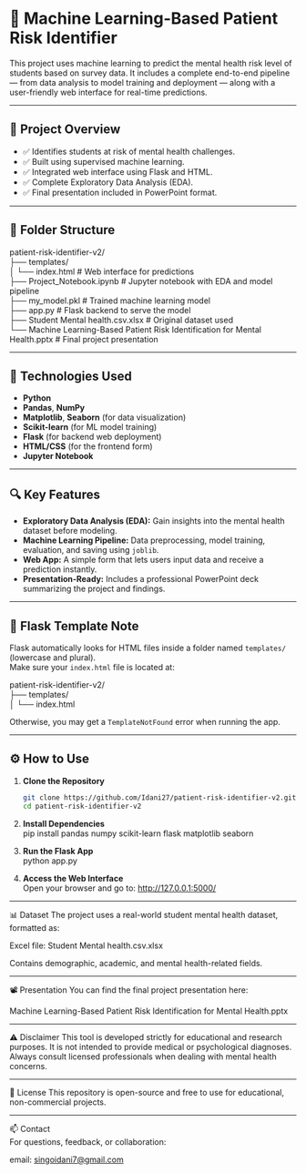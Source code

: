 # 🧠 Machine Learning-Based Patient Risk Identifier

This project uses machine learning to predict the mental health risk level of students based on survey data. It includes a complete end-to-end pipeline — from data analysis to model training and deployment — along with a user-friendly web interface for real-time predictions.

---

## 📌 Project Overview

- ✅ Identifies students at risk of mental health challenges.
- ✅ Built using supervised machine learning.
- ✅ Integrated web interface using Flask and HTML.
- ✅ Complete Exploratory Data Analysis (EDA).
- ✅ Final presentation included in PowerPoint format.

---

## 📁 Folder Structure
patient-risk-identifier-v2/  
├── templates/  
│   └── index.html # Web interface for predictions  
├── Project_Notebook.ipynb # Jupyter notebook with EDA and model pipeline  
├── my_model.pkl # Trained machine learning model  
├── app.py # Flask backend to serve the model  
├── Student Mental health.csv.xlsx # Original dataset used  
└── Machine Learning-Based Patient Risk Identification for Mental Health.pptx # Final project presentation

---

## 🧪 Technologies Used

- **Python**
- **Pandas**, **NumPy**
- **Matplotlib**, **Seaborn** (for data visualization)
- **Scikit-learn** (for ML model training)
- **Flask** (for backend web deployment)
- **HTML/CSS** (for the frontend form)
- **Jupyter Notebook**

---

## 🔍 Key Features

- **Exploratory Data Analysis (EDA):** Gain insights into the mental health dataset before modeling.
- **Machine Learning Pipeline:** Data preprocessing, model training, evaluation, and saving using `joblib`.
- **Web App:** A simple form that lets users input data and receive a prediction instantly.
- **Presentation-Ready:** Includes a professional PowerPoint deck summarizing the project and findings.

---

## 📁 Flask Template Note

Flask automatically looks for HTML files inside a folder named `templates/` (lowercase and plural).  
Make sure your `index.html` file is located at:

patient-risk-identifier-v2/  
├── templates/  
│ └── index.html  

Otherwise, you may get a `TemplateNotFound` error when running the app.

---

## ⚙️ How to Use

1. **Clone the Repository**
   ```bash
   git clone https://github.com/Idani27/patient-risk-identifier-v2.git
   cd patient-risk-identifier-v2
   
2. **Install Dependencies**  
pip install pandas numpy scikit-learn flask matplotlib seaborn

4. **Run the Flask App**  
python app.py

6. **Access the Web Interface**  
Open your browser and go to:
http://127.0.0.1:5000/

---

📊 Dataset
The project uses a real-world student mental health dataset, formatted as:

Excel file: Student Mental health.csv.xlsx

Contains demographic, academic, and mental health-related fields.

---

📽️ Presentation
You can find the final project presentation here:  

Machine Learning-Based Patient Risk Identification for Mental Health.pptx

---

⚠️ Disclaimer
This tool is developed strictly for educational and research purposes. It is not intended to provide medical or psychological diagnoses. Always consult licensed professionals when dealing with mental health concerns.

---

📄 License
This repository is open-source and free to use for educational, non-commercial projects.

---

📫 Contact  
For questions, feedback, or collaboration:  

email: singoidani7@gmail.com


